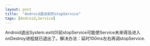 ```yaml
---
layout: post
title:  "Android退出前的stopService"
tags: [Android,Service]
---
```

Android退出System.exit(0)前stopService可能使Service未来得及进入onDestroy进程就已退出了。解决办法：延时100ms左右再调stopService. 
